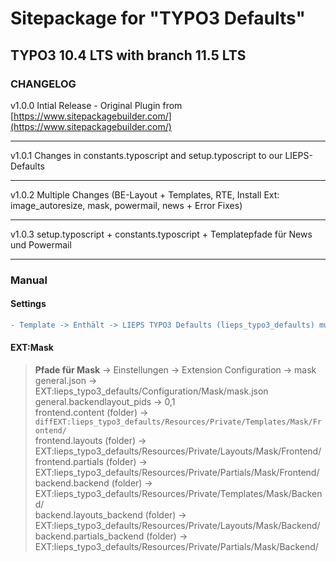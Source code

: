 # Sitepackage for "TYPO3 Defaults"
## TYPO3 10.4 LTS with branch 11.5 LTS

### CHANGELOG

v1.0.0 Intial Release - Original Plugin from [https://www.sitepackagebuilder.com/](https://www.sitepackagebuilder.com/)
***
v1.0.1 Changes in constants.typoscript and setup.typoscript to our LIEPS-Defaults
***
v1.0.2 Multiple Changes (BE-Layout + Templates, RTE, Install Ext: image_autoresize, mask, powermail, news + Error Fixes)
***
v1.0.3 setup.typoscript + constants.typoscript + Templatepfade für News und Powermail  
  
      
***   
### Manual  
#### Settings  
```diff
- Template -> Enthält -> LIEPS TYPO3 Defaults (lieps_typo3_defaults) muss letztes ausgewähltes Objekt sein!!  
```
  
#### EXT:Mask
> **Pfade für Mask**  -> Einstellungen -> Extension Configuration -> mask  
> general.json -> EXT:lieps_typo3_defaults/Configuration/Mask/mask.json  
> general.backendlayout_pids -> 0,1  
> frontend.content (folder) -> ```diffEXT:lieps_typo3_defaults/Resources/Private/Templates/Mask/Frontend/```  
> frontend.layouts (folder) -> EXT:lieps_typo3_defaults/Resources/Private/Layouts/Mask/Frontend/  
> frontend.partials (folder) -> EXT:lieps_typo3_defaults/Resources/Private/Partials/Mask/Frontend/  
> backend.backend (folder) -> EXT:lieps_typo3_defaults/Resources/Private/Templates/Mask/Backend/  
> backend.layouts_backend (folder) -> EXT:lieps_typo3_defaults/Resources/Private/Layouts/Mask/Backend/  
> backend.partials_backend (folder) -> EXT:lieps_typo3_defaults/Resources/Private/Partials/Mask/Backend/  


